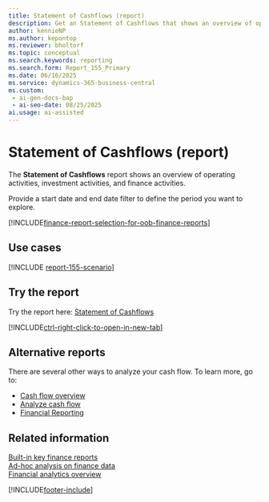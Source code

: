 ```yaml
---
title: Statement of Cashflows (report)
description: Get an Statement of Cashflows that shows an overview of operating activities, investment activities, and finance activities.
author: kennieNP
ms.author: kepontop
ms.reviewer: bholtorf
ms.topic: conceptual
ms.search.keywords: reporting
ms.search.form: Report_155_Primary
ms.date: 06/16/2025
ms.service: dynamics-365-business-central
ms.custom:
 - ai-gen-docs-bap
 - ai-seo-date: 08/25/2025
ai.usage: ai-assisted
---
```


# Statement of Cashflows (report)

The **Statement of Cashflows** report shows an overview of operating activities, investment activities, and finance activities.

Provide a start date and end date filter to define the period you want to explore.

[!INCLUDE[finance-report-selection-for-oob-finance-reports](../includes/finance-report-selection-for-oob-finance-reports.md)]

## Use cases

[!INCLUDE [report-155-scenario](../includes/report-155-scenario-include.md)]

## Try the report

Try the report here: [Statement of Cashflows](https://businesscentral.dynamics.com?report=155)

[!INCLUDE[ctrl-right-click-to-open-in-new-tab](../includes/ctrl-right-click-to-open-in-new-tab.md)]

## Alternative reports

There are several other ways to analyze your cash flow. To learn more, go to:

- [Cash flow overview](../finance-cash-flow-overview.md)  
- [Analyze cash flow](../finance-analyze-cash-flow.md)  
- [Financial Reporting](../bi-how-work-account-schedule.md)

## Related information

[Built-in key finance reports](../finance-reports.md)  
[Ad-hoc analysis on finance data](../ad-hoc-analysis-finance.md)  
[Financial analytics overview](../bi.md)  

[!INCLUDE[footer-include](../includes/footer-banner.md)]